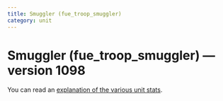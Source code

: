 ```yaml
---
title: Smuggler (fue_troop_smuggler)
category: unit
---
```


# Smuggler (fue_troop_smuggler) — version 1098

You can read an [explanation  of the various unit stats](unitexplained.md).

